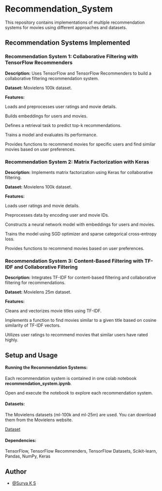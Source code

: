# Recommendation_System

This repository contains implementations of multiple recommendation systems for movies using different approaches and datasets.

## Recommendation Systems Implemented

### Recommendation System 1: Collaborative Filtering with TensorFlow Recommenders

**Description:** Uses TensorFlow and TensorFlow Recommenders to build a collaborative filtering recommendation system.

**Dataset:** Movielens 100k dataset.

**Features:**

Loads and preprocesses user ratings and movie details.

Builds embeddings for users and movies.

Defines a retrieval task to predict top-k recommendations.

Trains a model and evaluates its performance.

Provides functions to recommend movies for specific users and find similar movies based on user preferences.

### Recommendation System 2: Matrix Factorization with Keras

**Description:** Implements matrix factorization using Keras for collaborative filtering.

**Dataset:** Movielens 100k dataset.

**Features:**

Loads user ratings and movie details.

Preprocesses data by encoding user and movie IDs.

Constructs a neural network model with embeddings for users and movies.

Trains the model using SGD optimizer and sparse categorical cross-entropy loss.

Provides functions to recommend movies based on user preferences.

### Recommendation System 3: Content-Based Filtering with TF-IDF and Collaborative Filtering

**Description:** Integrates TF-IDF for content-based filtering and collaborative filtering for recommendations.

**Dataset:** Movielens 25m dataset.

**Features:**

Cleans and vectorizes movie titles using TF-IDF.

Implements a function to find movies similar to a given title based on cosine similarity of TF-IDF vectors.

Utilizes user ratings to recommend movies that similar users have rated highly.

## Setup and Usage

#### Running the Recommendation Systems:

Each recommendation system is contained in one colab notebook **recommendation_system.ipynb**.

Open and execute the notebook to explore each recommendation system.

#### Datasets:

The Movielens datasets (ml-100k and ml-25m) are used. You can download them from the Movielens website.

[Dataset](https://grouplens.org/datasets/movielens/)

#### Dependencies:

TensorFlow, TensorFlow Recommenders, TensorFlow Datasets, Scikit-learn, Pandas, NumPy, Keras

## Author

- [@Surya K S ](https://github.com/SuryaKS27/)
